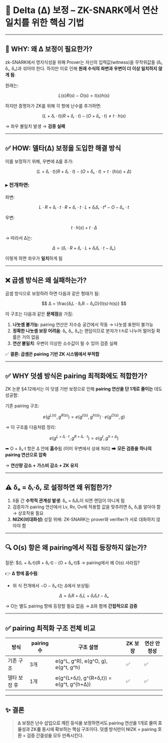 # 📘 Delta (Δ) 보정 – ZK-SNARK에서 연산 일치를 위한 핵심 기법

---

## 🎯 WHY: 왜 Δ 보정이 필요한가?

zk-SNARK에서 영지식성을 위해 Prover는 자신의 입력값(witness)을 무작위값들 (δₗ, δᵣ, δₒ)과 섞어야 한다. 하지만 이로 인해 **원래 수식의 좌변과 우변이 더 이상 일치하지 않게 됨**:

원래는:

$$
L(s)R(s) - O(s) = t(s)h(s)
$$

하지만 증명자가 ZK를 위해 각 항에 난수를 추가하면:

$$
(L + δₗ·t)(R + δᵣ·t) - (O + δₒ·t) ≠ t·h(s)
$$

→ 좌우 불일치 발생
→ **검증 실패**

---

## ✅ HOW: 델타(Δ) 보정을 도입한 해결 방식

이를 보정하기 위해, 우변에 Δ를 추가:

$$
(L + δₗ·t)(R + δᵣ·t) - (O + δₒ·t) = t·(h(s) + Δ)
$$

### ▸ 전개하면:

좌변:

$$
L·R + δₗ·t·R + δᵣ·t·L + δₗδᵣ·t² - O - δₒ·t
$$

우변:

$$
t·h(s) + t·Δ
$$

→ 따라서 Δ는:

$$
Δ = (δₗ·R + δᵣ·L + δₗδᵣ·t - δₒ)
$$

이렇게 하면 좌우가 **일치**하게 됨

---

## ❌ 곱셈 방식은 왜 실패하는가?

곱셈 방식으로 보정하려 하면 다음과 같은 형태가 됨:

$$
Δ = \frac{δₗL · δᵣR − δₒO}{t(s)·h(s)}
$$

이 구조는 다음과 같은 **문제점**을 가짐:

1. **나눗셈 불가능**: pairing 연산은 지수승 공간에서 작동 → 나눗셈 표현이 불가능
2. **정확한 나눗셈 보장 어려움**: δₗ, δᵣ, δₒ는 랜덤이므로 분자가 t·h로 나누어 떨어질 확률은 거의 없음
3. **연산 불일치**: 우변이 이상한 소수값이 될 수 있어 검증 실패

✅ **결론: 곱셈은 pairing 기반 ZK 시스템에서 부적합**

---

## ✅ WHY 덧셈 방식은 pairing 최적화에도 적합한가?

ZK 논문 §4.12에서는 이 덧셈 기반 보정으로 인해 **pairing 연산을 단 1개로 줄이는** 데도 성공함:

기존 pairing 구조:

$$
e(g^{L(s)}, g^{R(s)}) = e(g^{t(s)}, g^{h(s)}) · e(g^{O(s)}, g)\tag{3개 pairing 필요}
$$

→ 이 구조를 다음처럼 정리:

$$
e(g^{L+δₗ·t}, g^{R+δᵣ·t}) = e(g^{t}, g^{h+Δ})\tag{1개 pairing}
$$

➡ O + δₒ·t 항은 Δ 안에 **흡수**됨 (이미 우변에서 상쇄 처리)
➡ **모든 검증을 하나의 pairing 연산으로 압축**

→ **연산량 감소 + 가스비 감소 + ZK 유지**

---

## ⚠️ δₒ = δₗ·δᵣ 로 설정하면 왜 위험한가?

1. δ들 간 **수학적 관계성 발생**: δₒ = δₗδᵣ이 되면 랜덤이 아니게 됨
2. 검증자가 pairing 연산에서 Lv, Rv, Ov에 적용할 값을 맞추려면 δₗ, δᵣ를 알아야 함 → 상호작용 필요
3. **NIZK(비대화성)** 성질 위배: ZK-SNARK는 prover와 verifier가 서로 대화하지 않아야 함

---

## 🔍 O(s) 항은 왜 pairing에서 직접 등장하지 않는가?

질문: \$(L + δₗ·t)(R + δᵣ·t) - (O + δₒ·t)\$ → pairing에서 왜 O(s) 사라짐?

👉 **Δ 항에 흡수됨**:

- 위 식 전개에서 −O − δₒ·t는 Δ에서 보상됨:

$$
Δ = δₗR + δᵣL + δₗδᵣt - δₒ
$$

→ O는 별도 pairing 항에 등장할 필요 없음
→ Δ와 함께 **간접적으로 검증**

---

## ✅ pairing 최적화 구조 전체 비교

| 방식         | pairing 수 | 구조 설명                                 | ZK 보장 | 연산 안정성 |
| ------------ | ---------- | ----------------------------------------- | ------- | ----------- |
| 기존 구조    | 3개        | e(g^L, g^R), e(g^O, g), e(g^t, g^h)       | ✅      | ✅          |
| 델타 보정 후 | 1개        | e(g^{L+δₗt}, g^{R+δᵣt}) = e(g^t, g^{h+Δ}) | ✅      | ✅          |

---

## ✨ 결론

> **Δ 보정은 난수 삽입으로 깨진 등식을 보정하면서도 pairing 연산을 1개로 줄여 효율성과 ZK를 동시에 확보하는 핵심 구조이다. 덧셈 방식만이 NIZK + pairing 호환 + 검증 간결성을 모두 만족시킨다.**
